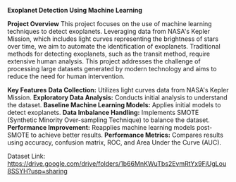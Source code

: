 **Exoplanet Detection Using Machine Learning**

**Project Overview**
This project focuses on the use of machine learning techniques to detect exoplanets. Leveraging data from NASA's Kepler Mission, which includes light curves representing the brightness of stars over time, we aim to automate the identification of exoplanets. Traditional methods for detecting exoplanets, such as the transit method, require extensive human analysis. This project addresses the challenge of processing large datasets generated by modern technology and aims to reduce the need for human intervention.

**Key Features**
**Data Collection:** Utilizes light curves data from NASA's Kepler Mission.
**Exploratory Data Analysis:** Conducts initial analysis to understand the dataset.
**Baseline Machine Learning Models:** Applies initial models to detect exoplanets.
**Data Imbalance Handling:** Implements SMOTE (Synthetic Minority Over-sampling Technique) to balance the dataset.
**Performance Improvement:** Reapplies machine learning models post-SMOTE to achieve better results.
**Performance Metrics:** Compares results using accuracy, confusion matrix, ROC, and Area Under the Curve (AUC).

Dataset Link: https://drive.google.com/drive/folders/1b66MnKWuTbs2EvmRtYx9FiUgLou8SSYH?usp=sharing
